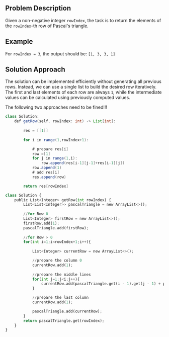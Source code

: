 ## Problem Description

Given a non-negative integer `rowIndex`, the task is to return the elements of the `rowIndex`-th row of Pascal's triangle.

## Example

For `rowIndex = 3`, the output should be:
`[1, 3, 3, 1]`

## Solution Approach

The solution can be implemented efficiently without generating all previous rows. Instead, we can use a single list to build the desired row iteratively. The first and last elements of each row are always `1`, while the intermediate values can be calculated using previously computed values.

The following two approaches need to be fined!!!

```java
class Solution:
    def getRow(self, rowIndex: int) -> List[int]:
        
        res = [[1]]
        
        for i in range(1,rowIndex+1):

            # prepare res[i]
            row =[1]
            for j in range(1,i):
                row.append(res[i-1][j-1]+res[i-1][j])
            row.append(1)
            # add res[i]
            res.append(row)

        return res[rowIndex]

```


```python
class Solution {
    public List<Integer> getRow(int rowIndex) {
        List<List<Integer>> pascalTriangle = new ArrayList<>();
        
        //for Row 0
        List<Integer> firstRow = new ArrayList<>();
        firstRow.add(1);
        pascalTriangle.add(firstRow); 
        
        //for Row > 0
        for(int i=1;i<rowIndex+1;i++){
            
            List<Integer> currentRow = new ArrayList<>();

            //prepare the column 0
            currentRow.add(1);
            
            //prepare the middle lines
            for(int j=1;j<i;j++){
                currentRow.add(pascalTriangle.get(i - 1).get(j - 1) + pascalTriangle.get(i - 1).get(j));
            }

            //prepare the last column
            currentRow.add(1);

            pascalTriangle.add(currentRow);
        }
        return pascalTriangle.get(rowIndex);
    }
}
```


